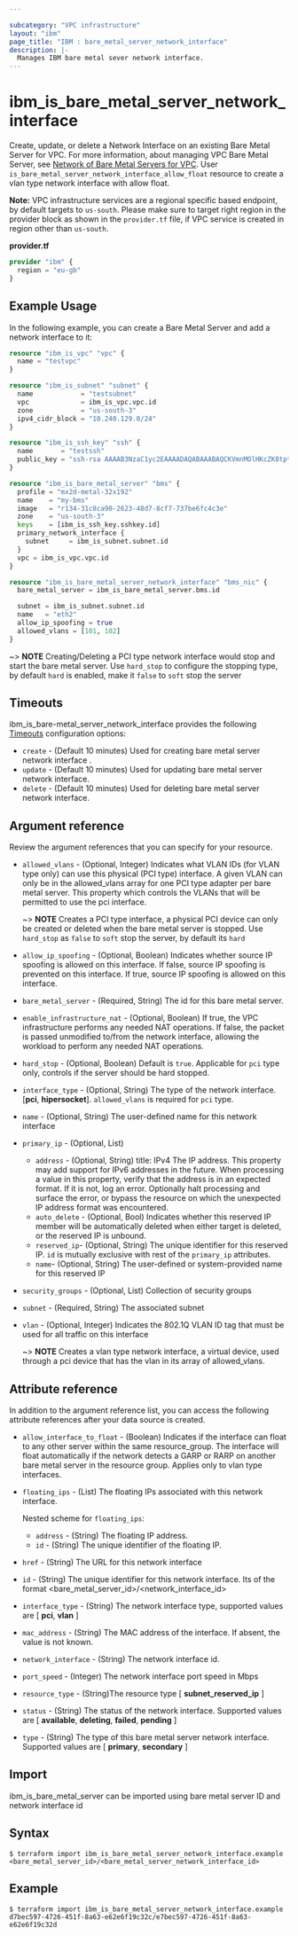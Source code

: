 ```yaml
---

subcategory: "VPC infrastructure"
layout: "ibm"
page_title: "IBM : bare_metal_server_network_interface"
description: |-
  Manages IBM bare metal sever network interface.
---
```


# ibm\_is_bare_metal_server_network_interface

Create, update, or delete a Network Interface on an existing Bare Metal Server for VPC. For more information, about managing VPC Bare Metal Server, see [Network of Bare Metal Servers for VPC](https://cloud.ibm.com/docs/vpc?topic=vpc-bare-metal-servers-network). User `is_bare_metal_server_network_interface_allow_float` resource to create a vlan type network interface with allow float.

**Note:** 
VPC infrastructure services are a regional specific based endpoint, by default targets to `us-south`. Please make sure to target right region in the provider block as shown in the `provider.tf` file, if VPC service is created in region other than `us-south`.

**provider.tf**

```terraform
provider "ibm" {
  region = "eu-gb"
}
```

## Example Usage

In the following example, you can create a Bare Metal Server and add a network interface to it:

```terraform
resource "ibm_is_vpc" "vpc" {
  name = "testvpc"
}

resource "ibm_is_subnet" "subnet" {
  name            = "testsubnet"
  vpc             = ibm_is_vpc.vpc.id
  zone            = "us-south-3"
  ipv4_cidr_block = "10.240.129.0/24"
}

resource "ibm_is_ssh_key" "ssh" {
  name       = "testssh"
  public_key = "ssh-rsa AAAAB3NzaC1yc2EAAAADAQABAAABAQCKVmnMOlHKcZK8tpt3MP1lqOLAcqcJzhsvJcjscgVERRN7/9484SOBJ3HSKxxNG5JN8owAjy5f9yYwcUg+JaUVuytn5Pv3aeYROHGGg+5G346xaq3DAwX6Y5ykr2fvjObgncQBnuU5KHWCECO/4h8uWuwh/kfniXPVjFToc+gnkqA+3RKpAecZhFXwfalQ9mMuYGFxn+fwn8cYEApsJbsEmb0iJwPiZ5hjFC8wREuiTlhPHDgkBLOiycd20op2nXzDbHfCHInquEe/gYxEitALONxm0swBOwJZwlTDOB7C6y2dzlrtxr1L59m7pCkWI4EtTRLvleehBoj3u7jB4usR"
}

resource "ibm_is_bare_metal_server" "bms" {
  profile = "mx2d-metal-32x192"
  name    = "my-bms"
  image   = "r134-31c8ca90-2623-48d7-8cf7-737be6fc4c3e"
  zone    = "us-south-3"
  keys    = [ibm_is_ssh_key.sshkey.id]
  primary_network_interface {
    subnet     = ibm_is_subnet.subnet.id
  }
  vpc = ibm_is_vpc.vpc.id
}

resource "ibm_is_bare_metal_server_network_interface" "bms_nic" {
  bare_metal_server = ibm_is_bare_metal_server.bms.id

  subnet = ibm_is_subnet.subnet.id
  name   = "eth2"
  allow_ip_spoofing = true
  allowed_vlans = [101, 102]
}

```
  ~> **NOTE**
    Creating/Deleting a PCI type network interface would stop and start the bare metal server. Use `hard_stop` to configure the stopping type, by default `hard` is enabled, make it `false` to `soft` stop the server 

## Timeouts

ibm_is_bare-metal_server_network_interface provides the following [Timeouts](https://www.terraform.io/docs/configuration/resources.html#timeouts) configuration options:

* `create` - (Default 10 minutes) Used for creating bare metal server network interface .
* `update` - (Default 10 minutes) Used for updating bare metal server network interface.
* `delete` - (Default 10 minutes) Used for deleting bare metal server network interface.


## Argument reference
Review the argument references that you can specify for your resource. 

- `allowed_vlans` - (Optional, Integer) Indicates what VLAN IDs (for VLAN type only) can use this physical (PCI type) interface. A given VLAN can only be in the allowed_vlans array for one PCI type adapter per bare metal server. This property which controls the VLANs that will be permitted to use the pci interface.

  ~> **NOTE**
    Creates a PCI type interface, a physical PCI device can only be created or deleted when the bare metal server is stopped. Use `hard_stop` as `false` to `soft` stop the server, by default its `hard`

- `allow_ip_spoofing` - (Optional, Boolean) Indicates whether source IP spoofing is allowed on this interface. If false, source IP spoofing is prevented on this interface. If true, source IP spoofing is allowed on this interface.
- `bare_metal_server` - (Required, String) The id for this bare metal server.
- `enable_infrastructure_nat` - (Optional, Boolean) If true, the VPC infrastructure performs any needed NAT operations. If false, the packet is passed unmodified to/from the network interface, allowing the workload to perform any needed NAT operations.
- `hard_stop` - (Optional, Boolean) Default is `true`. Applicable for `pci` type only, controls if the server should be hard stopped.
- `interface_type` - (Optional, String) The type of the network interface.[**pci**, **hipersocket**]. `allowed_vlans` is required for `pci` type.
- `name` - (Optional, String) The user-defined name for this network interface
- `primary_ip` - (Optional, List)
	- `address` - (Optional, String) title: IPv4 The IP address. This property may add support for IPv6 addresses in the future. When processing a value in this property, verify that the address is in an expected format. If it is not, log an error. Optionally halt processing and surface the error, or bypass the resource on which the unexpected IP address format was encountered.
  - `auto_delete` - (Optional, Bool) Indicates whether this reserved IP member will be automatically deleted when either target is deleted, or the reserved IP is unbound.
  - `reserved_ip`- (Optional, String) The unique identifier for this reserved IP. `id` is mutually exclusive with rest of the `primary_ip` attributes.
  - `name`- (Optional, String) The user-defined or system-provided name for this reserved IP

- `security_groups` - (Optional, List) Collection of security groups
- `subnet` - (Required, String) The associated subnet
- `vlan` - (Optional, Integer) Indicates the 802.1Q VLAN ID tag that must be used for all traffic on this interface

  ~> **NOTE**
    Creates a vlan type network interface, a virtual device, used through a pci device that has the vlan in its array of allowed_vlans. 

## Attribute reference
In addition to the argument reference list, you can access the following attribute references after your data source is created. 

- `allow_interface_to_float` - (Boolean) Indicates if the interface can float to any other server within the same resource_group. The interface will float automatically if the network detects a GARP or RARP on another bare metal server in the resource group. Applies only to vlan type interfaces.
- `floating_ips` - (List) The floating IPs associated with this network interface.

  Nested scheme for `floating_ips`:
  - `address` - (String) The floating IP address.
  - `id` - (String) The unique identifier of the floating IP.
- `href` - (String) The URL for this network interface
- `id` - (String) The unique identifier for this network interface. Its of the format <bare_metal_server_id>/<network_interface_id>
- `interface_type` - (String) The network interface type, supported values are [ **pci**, **vlan** ]
- `mac_address` - (String) The MAC address of the interface. If absent, the value is not known.
- `network_interface` - (String) The network interface id.
- `port_speed` - (Integer) The network interface port speed in Mbps
- `resource_type` - (String)The resource type [ **subnet_reserved_ip** ]
- `status` - (String) The status of the network interface. Supported values are [ **available**, **deleting**, **failed**, **pending** ]
- `type` - (String) The type of this bare metal server network interface. Supported values are [ **primary**, **secondary** ]



## Import

ibm_is_bare_metal_server can be imported using bare metal server ID and network interface id

## Syntax

```
$ terraform import ibm_is_bare_metal_server_network_interface.example <bare_metal_server_id>/<bare_metal_server_network_interface_id>
```

## Example 

```
$ terraform import ibm_is_bare_metal_server_network_interface.example d7bec597-4726-451f-8a63-e62e6f19c32c/e7bec597-4726-451f-8a63-e62e6f19c32d
```
